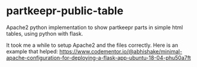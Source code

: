 # partkeepr-public-table
Apache2 python implementation to show partkeepr parts in simple html tables, using python with flask.

It took me a while to setup Apache2 and the files correctly. Here is an example that helped: https://www.codementor.io/@abhishake/minimal-apache-configuration-for-deploying-a-flask-app-ubuntu-18-04-phu50a7ft
